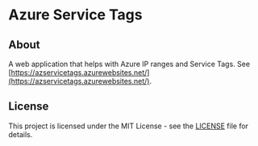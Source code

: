 # Azure Service Tags

## About

A web application that helps with Azure IP ranges and Service Tags. See [https://azservicetags.azurewebsites.net/](https://azservicetags.azurewebsites.net/).

## License

This project is licensed under the MIT License - see the [LICENSE](LICENSE) file for details.
